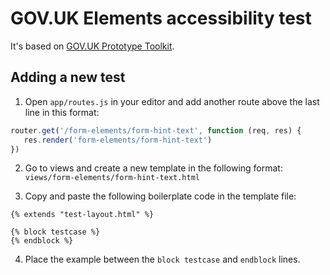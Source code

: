 # GOV.UK Elements accessibility test

It's based on [GOV.UK Prototype Toolkit](https://github.com/alphagov/govuk_prototype_kit).

## Adding a new test

1. Open `app/routes.js` in your editor and add another route above the last line in this format:

```javascript
router.get('/form-elements/form-hint-text', function (req, res) {
   res.render('form-elements/form-hint-text')
})
```

2. Go to views and create a new template in the following format: `views/form-elements/form-hint-text.html`

3. Copy and paste the following boilerplate code in the template file:

```jinja
{% extends "test-layout.html" %}

{% block testcase %}
{% endblock %}
```

4. Place the example between the `block testcase` and `endblock` lines.

